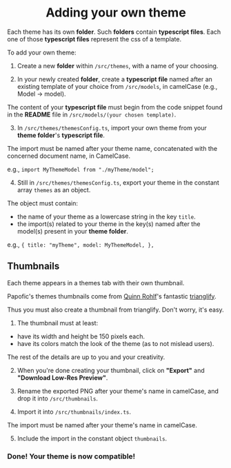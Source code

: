 <div align="center">

# Adding your own theme

</div>

Each theme has its own **folder**. Such **folders** contain **typescript files**.
Each one of those **typescript files** represent the css of a template.

To add your own theme:

1. Create a new **folder** within `/src/themes`, with a name of your choosing.

2. In your newly created **folder**, create a **typescript file** named after an existing template of your choice from `/src/models`, in camelCase (e.g., Model -> model).

The content of your **typescript file** must begin from the code snippet found in the **README** file in `/src/models/(your chosen template)`.

3. In `/src/themes/themesConfig.ts`, import your own theme from your **theme folder**'s **typescript file**.

The import must be named after your theme name, concatenated with the concerned document name, in CamelCase.

e.g., `import MyThemeModel from "./myTheme/model";`

4. Still in `/src/themes/themesConfig.ts`, export your theme in the constant array `themes` as an object.

The object must contain:

- the name of your theme as a lowercase string in the key `title`.
- the import(s) related to your theme in the key(s) named after the model(s) present in your **theme folder**.

e.g., `{ title: "myTheme", model: MyThemeModel, },`

## Thumbnails

Each theme appears in a themes tab with their own thumbnail.

Papofic's themes thumbnails come from [Quinn Rohlf](https://github.com/qrohlf)'s fantastic [trianglify](https://trianglify.io/).

Thus you must also create a thumbnail from trianglify. Don't worry, it's easy.

1. The thumbnail must at least:

- have its width and height be 150 pixels each.
- have its colors match the look of the theme (as to not mislead users).

The rest of the details are up to you and your creativity.

2. When you're done creating your thumbnail, click on **"Export"** and **"Download Low-Res Preview"**.

3. Rename the exported PNG after your theme's name in camelCase, and drop it into `/src/thumbnails`.

4. Import it into `/src/thumbnails/index.ts`.

The import must be named after your theme's name in camelCase.

5. Include the import in the constant object `thumbnails`.

### Done! Your theme is now compatible!
